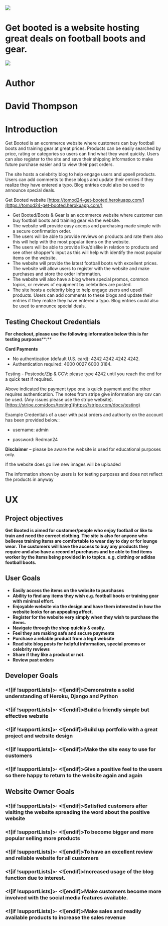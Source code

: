 <img src="https://github.com/tomod24/get_booted/blob/master/media/1.png">

# Get booted is a website hosting great deals on football boots and gear.

<img src="https://github.com/tomod24/get_booted/blob/master/media/2.png">

# Author

# David Thompson

# Introduction

Get Booted is an ecommerce website where customers can buy football boots and training gear at great prices. Products can be easily searched by price, rating or categories so users can find what they want quickly. Users can also register to the site and save their shipping information to make future purchase easier and to view their past orders.

The site hosts a celebrity blog to help engage users and upsell products. Users can add comments to these blogs and update their entries if they realize they have entered a typo. Blog entries could also be used to announce special deals.

Get Booted website [https://tomod24-get-booted.herokuapp.com/](https://tomod24-get-booted.herokuapp.com/)

- Get Booted/Boots &amp; Gear is an ecommerce website where customer can buy football boots and training gear via the website.
- The website will provide easy access and purchasing made simple with a secure confirmation order.
- The users will be able to provide reviews on products and rate them also this will help with the most popular items on the website.
- The users will be able to provide like/dislike in relation to products and see other shopper&#39;s input as this will help with identify the most popular items on the website.
- The website will provide the latest football boots with excellent prices. The website will allow users to register with the website and make purchases and store the order information.
- The website will also have a blog where special promos, common topics, or reviews of equipment by celebrities are posted.
- The site hosts a celebrity blog to help engage users and upsell products. Users can add comments to these blogs and update their entries if they realize they have entered a typo. Blog entries could also be used to announce special deals.

## Testing Checkout Credentials

**For checkout, please use the following information below this is for testing purposes****:**

**Card Payments**

-   No authentication (default U.S. card): 4242 4242 4242 4242.
-   Authentication required: 4000 0027 6000 3184.

Testing - Postcode/Zip & CCV: please type 4242 until you reach the end for a quick test if required.

Above indicated the payment type one is quick payment and the other requires authentication. The notes from stripe give information any csv can be used. (Any issues please use the stripe website).  [https://stripe.com/docs/testing](https://stripe.com/docs/testing)

Example Credentials of a user with past orders and authority on the account has been provided below.:

-  username: admin

- password: Redman24

**Disclaimer** – please be aware the website is used for educational purposes only.

If the website does go live new images will be uploaded

The information shown by users is for testing purposes and does not reflect the products in anyway

# UX

## Project objectives

**Get Booted is aimed for customer/people who enjoy football or like to train and need the correct clothing. The site is also for anyone who believes training items are comfortable to wear day to day or for lounge wear. The customers will have the access to buy any products they require and also have a record of purchases and be able to find items worker by the items being provided in to topics. e.g. clothing or adidas football boots.**

## User Goals

-   **Easily access the items on the website to purchases**
-   **Ability to find any items they wish e.g. football boots or training gear with minimal effort.**
-   **Enjoyable website via the design and have them interested in how the website looks for an appealing affect.**
-   **Register for the website very simply when they wish to purchase the items.**
-   **Navigate through the shop quickly & easily.**
-   **Feel they are making safe and secure payments**
-   **Purchase a reliable product from a legit website**
-   **Read site blog posts for helpful information, special promos or celebrity reviews**
-   **Share if they like a product or not.**
-   **Review past orders**

## Developer Goals

### <![if !supportLists]>· <![endif]>Demonstrate a solid understanding of Heroku, Django and Python

### <![if !supportLists]>· <![endif]>Build a friendly simple but effective website

### <![if !supportLists]>· <![endif]>Build up portfolio with a great project and website design

### <![if !supportLists]>· <![endif]>Make the site easy to use for customers

### <![if !supportLists]>· <![endif]>Give a positive feel to the users so there happy to return to the website again and again

## Website Owner Goals

### <![if !supportLists]>· <![endif]>Satisfied customers after visiting the website spreading the word about the positive website

### <![if !supportLists]>· <![endif]>To become bigger and more popular selling more products

### <![if !supportLists]>· <![endif]>To have an excellent review and reliable website for all customers

### <![if !supportLists]>· <![endif]>Increased usage of the blog function due to interest.

### <![if !supportLists]>· <![endif]>Make customers become more involved with the social media features available.

### <![if !supportLists]>· <![endif]>Make sales and readily available products to increase the sales revenue
